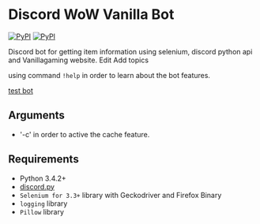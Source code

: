 # Discord WoW Vanilla Bot
[![PyPI](https://img.shields.io/pypi/v/discord.py.svg)](https://pypi.python.org/pypi/discord.py/)
[![PyPI](https://img.shields.io/pypi/pyversions/discord.py.svg)](https://pypi.python.org/pypi/discord.py/)

Discord bot for getting item information using selenium, discord python api and Vanillagaming website. Edit
Add topics

using command `!help` in order to learn about the bot features.

[test bot](https://discordapp.com/oauth2/authorize?client_id=373173447603257364&scope=bot)

## Arguments

- '-c' in order to active the cache feature.

## Requirements

- Python 3.4.2+
- [discord.py](https://github.com/Rapptz/discord.py)
- `Selenium for 3.3+` library with Geckodriver and Firefox Binary
- `logging` library
- `Pillow` library
